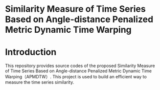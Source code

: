 # Similarity Measure of Time Series Based on Angle-distance Penalized Metric Dynamic Time Warping

# Introduction
This repository provides source codes of the proposed Similarity Measure of Time Series Based on Angle-distance Penalized Metric Dynamic Time Warping（APMDTW）. This project is used to build an efficient way to measure the time series similarity. 
